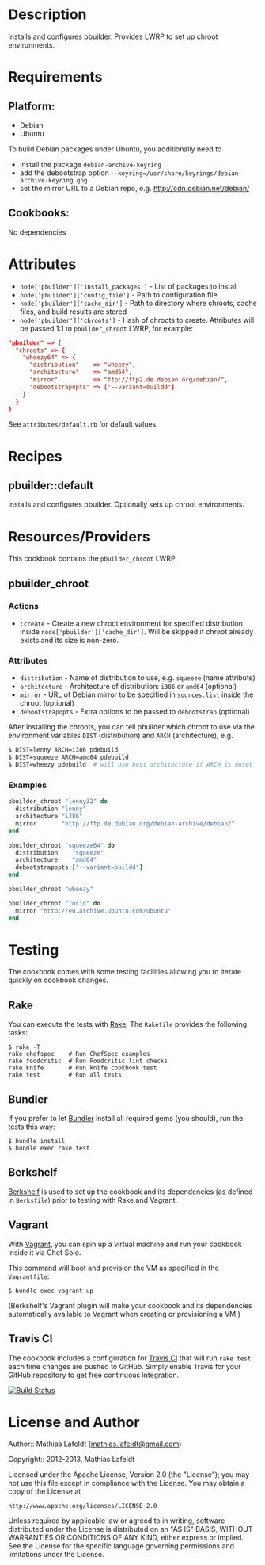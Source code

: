 Description
===========

Installs and configures pbuilder. Provides LWRP to set up chroot environments.

Requirements
============

## Platform:

* Debian
* Ubuntu

To build Debian packages under Ubuntu, you additionally need to

- install the package `debian-archive-keyring`
- add the debootstrap option `--keyring=/usr/share/keyrings/debian-archive-keyring.gpg`
- set the mirror URL to a Debian repo, e.g. http://cdn.debian.net/debian/

## Cookbooks:

No dependencies

Attributes
==========

- `node['pbuilder']['install_packages']` - List of packages to install
- `node['pbuilder']['config_file']` - Path to configuration file
- `node['pbuilder']['cache_dir']` - Path to directory where chroots, cache files,
  and build results are stored
- `node['pbuilder']['chroots']` - Hash of chroots to create. Attributes will be
  passed 1:1 to `pbuilder_chroot` LWRP, for example:

```json
"pbuilder" => {
  "chroots" => {
    "wheezy64" => {
      "distribution"    => "wheezy",
      "architecture"    => "amd64",
      "mirror"          => "ftp://ftp2.de.debian.org/debian/",
      "debootstrapopts" => ["--variant=buildd"]
    }
  }
}
```

See `attributes/default.rb` for default values.

Recipes
=======

## pbuilder::default

Installs and configures pbuilder. Optionally sets up chroot environments.

Resources/Providers
===================

This cookbook contains the `pbuilder_chroot` LWRP.

## pbuilder_chroot

### Actions

- `:create` - Create a new chroot environment for specified distribution inside
  `node['pbuilder']['cache_dir']`. Will be skipped if chroot already exists and
  its size is non-zero.

### Attributes

- `distribution` - Name of distribution to use, e.g. `squeeze` (name attribute)
- `architecture` - Architecture of distribution: `i386` or `amd64` (optional)
- `mirror` - URL of Debian mirror to be specified in `sources.list` inside the
  chroot (optional)
- `debootstrapopts` - Extra options to be passed to `debootstrap` (optional)

After installing the chroots, you can tell pbuilder which chroot to use via the
environment variables `DIST` (distribution) and `ARCH` (architecture), e.g.

```sh
$ DIST=lenny ARCH=i386 pdebuild
$ DIST=squeeze ARCH=amd64 pdebuild
$ DIST=wheezy pdebuild  # will use host architecture if ARCH is unset
```

### Examples

```ruby
pbuilder_chroot "lenny32" do
  distribution "lenny"
  architecture "i386"
  mirror       "http://ftp.de.debian.org/debian-archive/debian/"
end
```

```ruby
pbuilder_chroot "squeeze64" do
  distribution    "squeeze"
  architecture    "amd64"
  debootstrapopts ["--variant=buildd"]
end
```

```ruby
pbuilder_chroot "wheezy"
```

```ruby
pbuilder_chroot "lucid" do
  mirror "http://eu.archive.ubuntu.com/ubuntu"
end
```

Testing
=======

The cookbook comes with some testing facilities allowing you to iterate quickly
on cookbook changes.

## Rake

You can execute the tests with [Rake](http://rake.rubyforge.org). The `Rakefile`
provides the following tasks:

    $ rake -T
    rake chefspec    # Run ChefSpec examples
    rake foodcritic  # Run Foodcritic lint checks
    rake knife       # Run knife cookbook test
    rake test        # Run all tests

## Bundler

If you prefer to let [Bundler](http://gembundler.com) install all required gems
(you should), run the tests this way:

    $ bundle install
    $ bundle exec rake test

## Berkshelf

[Berkshelf](http://berkshelf.com) is used to set up the cookbook and its
dependencies (as defined in `Berksfile`) prior to testing with Rake and Vagrant.

## Vagrant

With [Vagrant](http://vagrantup.com), you can spin up a virtual machine and run
your cookbook inside it via Chef Solo.

This command will boot and provision the VM as specified in the `Vagrantfile`:

    $ bundle exec vagrant up

(Berkshelf's Vagrant plugin will make your cookbook and its dependencies
automatically available to Vagrant when creating or provisioning a VM.)

## Travis CI

The cookbook includes a configuration for [Travis CI](https://travis-ci.org) that
will run `rake test` each time changes are pushed to GitHub. Simply enable Travis
for your GitHub repository to get free continuous integration.

[![Build Status](https://travis-ci.org/mlafeldt/pbuilder-cookbook.png?branch=master)](https://travis-ci.org/mlafeldt/pbuilder-cookbook)

License and Author
==================

Author:: Mathias Lafeldt (<mathias.lafeldt@gmail.com>)

Copyright:: 2012-2013, Mathias Lafeldt

Licensed under the Apache License, Version 2.0 (the "License");
you may not use this file except in compliance with the License.
You may obtain a copy of the License at

    http://www.apache.org/licenses/LICENSE-2.0

Unless required by applicable law or agreed to in writing, software
distributed under the License is distributed on an "AS IS" BASIS,
WITHOUT WARRANTIES OR CONDITIONS OF ANY KIND, either express or implied.
See the License for the specific language governing permissions and
limitations under the License.
